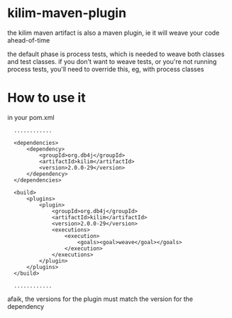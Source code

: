 kilim-maven-plugin
==================

the kilim maven artifact is also a maven plugin, ie it will weave your code ahead-of-time

the default phase is process tests, which is needed to weave both classes and test classes.
if you don't want to weave tests, or you're not running process tests, you'll need to override this,
eg, with process classes


How to use it
=============

in your pom.xml

      ............

      <dependencies>
          <dependency>
              <groupId>org.db4j</groupId>
              <artifactId>kilim</artifactId>
              <version>2.0.0-29</version>
          </dependency>
      </dependencies>

      <build>
          <plugins>
              <plugin>
                  <groupId>org.db4j</groupId>
                  <artifactId>kilim</artifactId>
                  <version>2.0.0-29</version>
                  <executions>
                      <execution>
                          <goals><goal>weave</goal></goals>
                      </execution>
                  </executions>
              </plugin>
          </plugins>
      </build>

      ............


afaik, the versions for the plugin must match the version for the dependency

